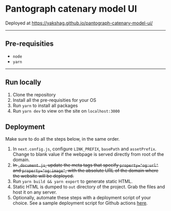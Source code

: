 # Pantograph catenary model UI
Deployed at https://yakshag.github.io/pantograph-catenary-model-ui/

---

## Pre-requisities

- `node`
- `yarn`

---

## Run locally

1. Clone the repository
2. Install all the pre-requisities for your OS
3. Run `yarn` to install all packages
4. Run `yarn dev` to view on the site on `localhost:3000`

## Deployment
Make sure to do all the steps below, in the same order.

1. In `next.config.js`, configure `LINK_PREFIX`, `basePath` and `assetPrefix`. Change to blank value if the webpage is served directly from root of the domain.
2. ~~In `_document.js`, update the meta tags that specify `property="og:url"` and `property="og:image"`, with the absolute URL of the domain where the website will be deployed.~~
4. Run `yarn build && yarn export` to generate static HTML.
5. Static HTML is dumped to `out` directory of the project. Grab the files and host it on any server.
6. Optionally, automate these steps with a deployment script of your choice. See a sample deployment script for Github actions [here](.github/workflows/nextjs.yml).



